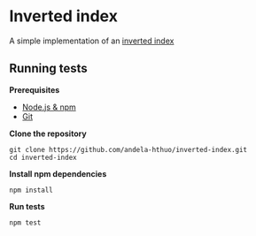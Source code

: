 # Inverted index
A simple implementation of an [inverted index](https://www.elastic.co/guide/en/elasticsearch/guide/current/inverted-index.html)

## Running tests
**Prerequisites**
* [Node.js & npm](https://docs.npmjs.com/getting-started/installing-node)
* [Git](https://git-scm.com/book/en/v2/Getting-Started-Installing-Git)

**Clone the repository**
```
git clone https://github.com/andela-hthuo/inverted-index.git
cd inverted-index
```
**Install npm dependencies**
```
npm install
```
**Run tests**
```
npm test
```
